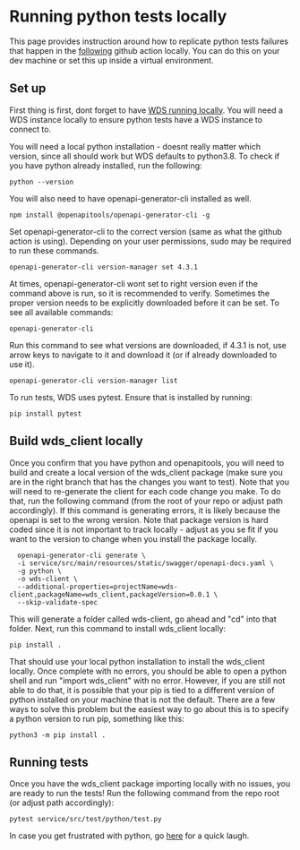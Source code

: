 # Running python tests locally

This page provides instruction around how to replicate python tests failures that happen in the [following](https://github.com/DataBiosphere/terra-workspace-data-service/actions/workflows/release-python-client.yml) github action locally. You can do this on your dev machine or set this up inside a virtual environment. 

## Set up

First thing is first, dont forget to have [WDS running locally](../README.md#setup). You will need a WDS instance locally to ensure python tests have a WDS instance to connect to.

You will need a local python installation - doesnt really matter which version, since all should work but WDS defaults to python3.8. To check if you have python already installed, run the following: 
```
python --version
```

You will also need to have openapi-generator-cli installed as well. 
```
npm install @openapitools/openapi-generator-cli -g
```

Set openapi-generator-cli to the correct version (same as what the github action is using). Depending on your user permissions, sudo may be required to run these commands. 
```
openapi-generator-cli version-manager set 4.3.1
```

At times, openapi-generator-cli wont set to right version even if the command above is run, so it is recommended to verify. Sometimes the proper version needs to be explicitly downloaded before it can be set. To see all available commands: 
```
openapi-generator-cli
```

Run this command to see what versions are downloaded, if 4.3.1 is not, use arrow keys to navigate to it and download it (or if already downloaded to use it). 
```
openapi-generator-cli version-manager list
```

To run tests, WDS uses pytest. Ensure that is installed by running: 
```
pip install pytest
```

## Build wds_client locally

Once you confirm that you have python and openapitools, you will need to build and create a local version of the wds_client package (make sure you are in the right branch that has the changes you want to test). Note that you will need to re-generate the client for each code change you make. To do that, run the following command (from the root of your repo or adjust path accordingly). If this command is generating errors, it is likely because the openapi is set to the wrong version. Note that package version is hard coded since it is not important to track locally - adjust as you se fit if you want to the version to change when you install the package locally. 
```
  openapi-generator-cli generate \
  -i service/src/main/resources/static/swagger/openapi-docs.yaml \
  -g python \
  -o wds-client \
  --additional-properties=projectName=wds-client,packageName=wds_client,packageVersion=0.0.1 \
  --skip-validate-spec
```

This will generate a folder called wds-client, go ahead and "cd" into that folder. Next, run this command to install wds_client locally:
```
pip install .
```

That should use your local python installation to install the wds_client locally. Once complete with no errors, you should be able to open a python shell and run "import wds_client" with no error. However, if you are still not able to do that, it is possible that your pip is tied to a different version of python installed on your machine that is not the default. There are a few ways to solve this problem but the easiest way to go about this is to specify a python version to run pip, something like this:
```
python3 -m pip install .
```

## Running tests

Once you have the wds_client package importing locally with no issues, you are ready to run the tests! Run the following command from the repo root (or adjust path accordingly): 
```
pytest service/src/test/python/test.py
```

In case you get frustrated with python, go [here](https://xkcd.com/1987/) for a quick laugh. 
